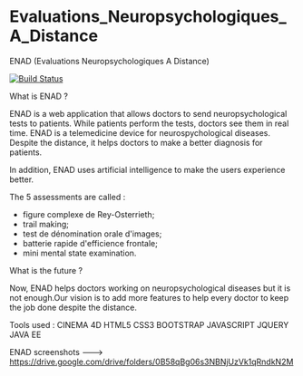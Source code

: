 # Evaluations_Neuropsychologiques_A_Distance

ENAD (Evaluations Neuropsychologiques A Distance)

[![Build Status](https://travis-ci.com/4hwc/4HWCEvaluationsNeuropsychologiquesADistance.svg)](https://travis-ci.com/4hwc/4HWCEvaluationsNeuropsychologiquesADistance)

What is ENAD ?

ENAD is  a web application that allows doctors to send neuropsychological tests to  patients. While  patients perform the tests,  doctors see them in real time. ENAD is a telemedicine device for neurospychological diseases. Despite the distance, it helps doctors to make a better diagnosis for patients.

In addition, ENAD uses artificial intelligence to make the users experience better.

The 5 assessments are called :

*  figure complexe de Rey-Osterrieth;
*  trail making;
*  test de dénomination orale d'images;
*  batterie rapide d'efficience frontale;
*  mini mental state examination.

What is the future ?

Now, ENAD  helps doctors working on neuropsychological diseases but it is not enough.Our vision is to add more features to help every doctor to keep the job done despite the distance.  

Tools used : CINEMA 4D HTML5 CSS3 BOOTSTRAP JAVASCRIPT JQUERY JAVA EE

ENAD screenshots ---> https://drive.google.com/drive/folders/0B58qBg06s3NBNjUzVk1qRndkN2M
